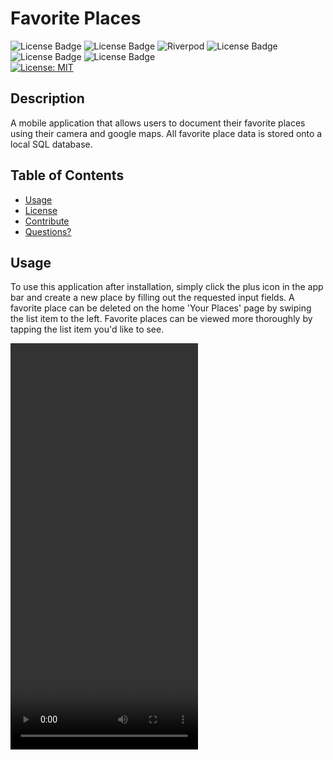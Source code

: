 # Favorite Places
  ![License Badge](https://img.shields.io/badge/Flutter-02569B?style=flat&logo=flutter&logoColor=white)
  ![License Badge](https://img.shields.io/badge/Dart-0175C2?style=flat&logo=dart&logoColor=white)
  ![Riverpod](https://img.shields.io/badge/Riverpod-0.14.0-blue.svg)
  ![License Badge](https://img.shields.io/badge/Material--UI-0081CB?style=flat&logo=material-ui&logoColor=white)
  <br>
  ![License Badge](https://img.shields.io/badge/SQLite-07405E?style=flat&logo=sqlite&logoColor=white)
  ![License Badge](https://img.shields.io/badge/Google-Maps-0081CB?style=flat&logo=Google-Maps&logoColor=white)
  <br>
  [![License: MIT](https://img.shields.io/badge/License-MIT-yellow.svg)](https://opensource.org/licenses/MIT)
  ## Description
  A mobile application that allows users to document their favorite places using their camera and google maps. All favorite place data is stored onto a local SQL database.

  ## Table of Contents
 
  - [Usage](#usage)
  - [License](#license)
  - [Contribute](#contributing)
  - [Questions?](#questions)

  ## Usage
  To use this application after installation, simply click the plus icon in the app bar and create a new place by filling out the requested input fields. A favorite place can be deleted on the home 'Your Places' page by swiping the list item to the left. Favorite places can be viewed more thoroughly by tapping the list item you'd like to see.

  <video src="https://github.com/DelgaMatt/Favorite-Places/assets/115049801/7d14fd67-d21c-4ec6-adc0-f07cdc723a63" width="300" height="650">

  ## License
  This app is covered under the [MIT License](https://opensource.org/licenses/MIT)<br>
  Copyright (C) Matthew Delgado 2023
  ## Contributing
  Created by: DelgaMatt
  <br>
  If you wish to add or contribute to this project, please fork this project repository onto your github account.
  ## Questions
  View this project repository on [Github](https://github.com/DelgaMatt)<br>
  If you have any further questions about the application or how you can contribute, you can reach me by email at: matthewrdelgado@gmail.com

# DelgaMatt
